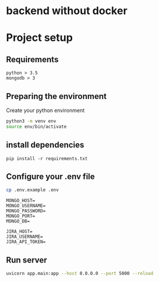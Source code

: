 # backend without docker

# Project setup

## Requirements

    python > 3.5
    mongodb > 3

## Preparing the environment

Create your python environment

```bash
python3 -m venv env
source env/bin/activate
```

## install dependencies

`pip install -r requirements.txt`

## Configure your .env file

```bash
cp .env.example .env
```

```
MONGO_HOST=
MONGO_USERNAME=
MONGO_PASSWORD=
MONGO_PORT=
MONGO_DB=

JIRA_HOST=
JIRA_USERNAME=
JIRA_API_TOKEN=
```

## Run server

```bash
uvicorn app.main:app --host 0.0.0.0 --port 5000 --reload
```
